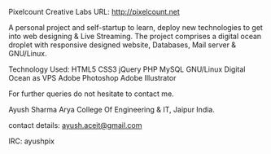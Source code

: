 Pixelcount Creative Labs
URL: http://pixelcount.net

A personal project and self-startup to learn, deploy new technologies to get into web designing & Live Streaming. The
project comprises a digital ocean droplet with responsive designed website, Databases, Mail server & GNU/Linux.

Technology Used:
HTML5
CSS3
jQuery
PHP
MySQL
GNU/Linux
Digital Ocean as VPS
Adobe Photoshop
Adobe Illustrator


For further queries do not hesitate to contact me.

Ayush Sharma
Arya College Of Engineering & IT, Jaipur  India.

contact details:
ayush.aceit@gmail.com

IRC:
ayushpix
